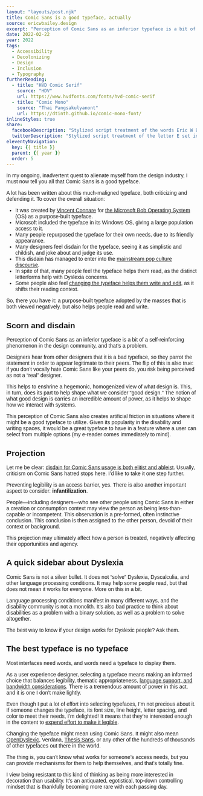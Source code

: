 ```yaml
---
layout: "layouts/post.njk"
title: Comic Sans is a good typeface, actually
source: ericwbailey.design
excerpt: "Perception of Comic Sans as an inferior typeface is a bit of a self-reinforcing phenomenon in the design community, and that’s a problem."
date: 2022-02-22
year: 2022
tags:
  - Accessibility
  - Decolonizing
  - Design
  - Inclusion
  - Typography
furtherReading:
  - title: "HVD Comic Serif"
    source: "HDV"
    url: https://www.hvdfonts.com/fonts/hvd-comic-serif
  - title: "Comic Mono"
    source: "Thai Pangsakulyanont"
    url: https://dtinth.github.io/comic-mono-font/
inlineStyles: true
share:
  facebookDescription: "Stylized script treatment of the words Eric W Bailey set in Comic Sans."
  twitterDescription: "Stylized script treatment of the letter E set in Comic Sans."
eleventyNavigation:
  key: {{ title }}
  parent: {{ year }}
  order: 5
---
```


<style>
  body {
    font-family: "Comic Sans MS", "Comic Sans", "ChalkboardSE-Regular", "ChalkboardSE", sans-serif;
  }
</style>

In my ongoing, inadvertent quest to alienate myself from the design industry, I must now tell you all that Comic Sans is a good typeface.

A lot has been written about this much-maligned typeface, both criticizing and defending it. To cover the overall situation:

- It was created by [Vincent Connare](https://en.wikipedia.org/wiki/Vincent_Connare) for [the Microsoft Bob Operating System](https://en.wikipedia.org/wiki/Microsoft_Bob) (<abbr>OS</abbr>) as a purpose-built typeface.
- Microsoft included the typeface in its Windows OS, giving a large population access to it.
- Many people repurposed the typeface for their own needs, due to its friendly appearance.
- Many designers feel disdain for the typeface, seeing it as simplistic and childish, and joke about and judge its use.
- This disdain has managed to enter into the [mainstream pop culture discourse](https://www.youtube.com/watch?v=zq7Eki5EZ8o).
- In spite of that, many people feel the typeface helps them read, as the distinct letterforms help with Dyslexia concerns.
- Some people also feel [changing the typeface helps them write and edit](https://www.themarysue.com/comic-sans-writing/), as it shifts their reading context.

So, there you have it: a purpose-built typeface adopted by the masses that is both viewed negatively, but also helps people read and write.

## Scorn and disdain

Perception of Comic Sans as an inferior typeface is a bit of a self-reinforcing phenomenon in the design community, and that’s a problem.

Designers hear from other designers that it is a bad typeface, so they parrot the statement in order to appear legitimate to their peers. The flip of this is also true: if you don’t vocally hate Comic Sans like your peers do, you risk being perceived as not a “real” designer.

This helps to enshrine a hegemonic, homogenized view of what design is. This, in turn, does its part to help shape what we consider “good design.” The notion of what good design is carries an incredible amount of power, as it helps to shape how we interact with systems.

This perception of Comic Sans also creates artificial friction in situations where it might be a good typeface to utilize. Given its popularity in the disability and writing spaces, it would be a great typeface to have in a feature where a user can select from multiple options (my e-reader comes immediately to mind).

## Projection

Let me be clear: [disdain for Comic Sans usage is both elitist and ableist](https://theestablishment.co/hating-comic-sans-is-ableist-bc4a4de87093/). Usually, criticism on Comic Sans hatred stops here. I’d like to take it one step further.

Preventing legibility is an access barrier, yes. There is also another important aspect to consider: <strong>infantilization</strong>.

People—including designers—who see other people using Comic Sans in either a creation or consumption context may view the person as being less-than-capable or incompetent. This observation is a pre-formed, often instinctive conclusion. This conclusion is then assigned to the other person, devoid of their context or background.

This projection may ultimately affect how a person is treated, negatively affecting their opportunities and agency.

## A quick sidebar about Dyslexia

Comic Sans is not a silver bullet. It does not “solve” Dyslexia, Dyscalculia, and other language processing conditions. It may help some people read, but that does not mean it works for everyone. More on this in a bit.

Language processing conditions manifest in many different ways, and the disability community is not a monolith. It’s also bad practice to think about disabilities as a problem with a binary solution, as well as a problem to solve altogether.

The best way to know if your design works for Dyslexic people? Ask them.

## The best typeface is no typeface

Most interfaces need words, and words need a typeface to display them.

As a user experience designer, selecting a typeface means making an informed choice that balances legibility, thematic appropriateness, [language support, and bandwidth considerations](https://ericwbailey.design/writing/to-subset-or-not-subset-fonts/). There is a tremendous amount of power in this act, and it is one I don’t make lightly.

Even though I put a lot of effort into selecting typefaces, I’m not precious about it. If someone changes the typeface, its font size, line height, letter spacing, and color to meet their needs, I’m delighted! It means that they’re interested enough in the content to [expend effort to make it legible](https://css-tricks.com/reader-mode-the-button-to-beat/).

Changing the typeface might mean using Comic Sans. It might also mean [OpenDyslexic](https://opendyslexic.org/), Verdana, [Thesis Sans](https://en.wikipedia.org/wiki/Thesis_(typeface)), or any other of the hundreds of thousands of other typefaces out there in the world.

The thing is, you can’t know what works for someone’s access needs, but you can provide mechanisms for them to help themselves, and that’s totally fine.

I view being resistant to this kind of thinking as being more interested in decoration than usability. It’s an antiquated, egotistical, top-down controlling mindset that is thankfully becoming more rare with each passing day.
